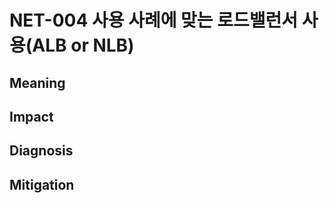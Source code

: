 # NET-004 사용 사례에 맞는 로드밸런서 사용(ALB or NLB)

## **Meaning**


## **Impact**


## **Diagnosis**


## **Mitigation**
